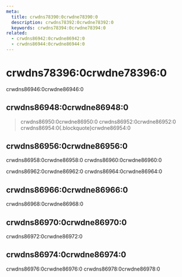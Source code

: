 ```yaml
---
meta:
  title: crwdns78390:0crwdne78390:0
  description: crwdns78392:0crwdne78392:0
  keywords: crwdns78394:0crwdne78394:0
related:
  - crwdns86942:0crwdne86942:0
  - crwdns86944:0crwdne86944:0
---
```


# crwdns78396:0crwdne78396:0

crwdns86946:0crwdne86946:0

<entry-ad />

## crwdns86948:0crwdne86948:0

> crwdns86950:0crwdne86950:0 crwdns86952:0crwdne86952:0 crwdns86954:0{.blockquote}crwdne86954:0

## crwdns86956:0crwdne86956:0

crwdns86958:0crwdne86958:0 crwdns86960:0crwdne86960:0

crwdns86962:0crwdne86962:0 crwdns86964:0crwdne86964:0

## crwdns86966:0crwdne86966:0

crwdns86968:0crwdne86968:0

## crwdns86970:0crwdne86970:0
crwdns86972:0crwdne86972:0

## crwdns86974:0crwdne86974:0

crwdns86976:0crwdne86976:0 crwdns86978:0crwdne86978:0

<backmatter />
